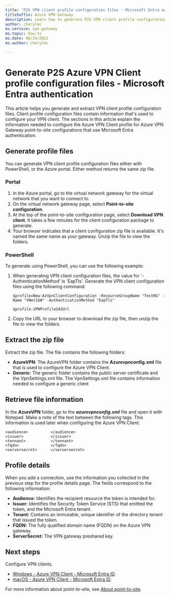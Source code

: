 ```yaml
---
title: 'P2S VPN client profile configuration files - Microsoft Entra authentication'
titleSuffix: Azure VPN Gateway
description: Learn how to generate P2S VPN client profile configuration files for Microsoft Entra authentication.
author: cherylmc
ms.service: vpn-gateway
ms.topic: how-to
ms.date: 08/24/2022
ms.author: cherylmc

---
```

# Generate P2S Azure VPN Client profile configuration files - Microsoft Entra authentication

This article helps you generate and extract VPN client profile configuration files. Client profile configuration files contain information that's used to configure your VPN client. The sections in this article explain the information needed to configure the Azure VPN Client profile for Azure VPN Gateway point-to-site configurations that use Microsoft Entra authentication.

## <a name="generate"></a>Generate profile files

You can generate VPN client profile configuration files either with PowerShell, or the Azure portal. Either method returns the same zip file.

### Portal

1. In the Azure portal, go to the virtual network gateway for the virtual network that you want to connect to.
1. On the virtual network gateway page, select **Point-to-site configuration**.
1. At the top of the point-to-site configuration page, select **Download VPN client**. It takes a few minutes for the client configuration package to generate.
1. Your browser indicates that a client configuration zip file is available. It's named the same name as your gateway. Unzip the file to view the folders.

### PowerShell

To generate using PowerShell, you can use the following example:

1. When generating VPN client configuration files, the value for '-AuthenticationMethod' is 'EapTls'. Generate the VPN client configuration files using the following command:

   ```azurepowershell-interactive
   $profile=New-AzVpnClientConfiguration -ResourceGroupName "TestRG" -Name "VNet1GW" -AuthenticationMethod "EapTls"

   $profile.VPNProfileSASUrl
   ```

1. Copy the URL to your browser to download the zip file, then unzip the file to view the folders.

## <a name="extract"></a>Extract the zip file

Extract the zip file. The file contains the following folders:

* **AzureVPN**: The AzureVPN folder contains the **Azurevpnconfig.xml** file that is used to configure the Azure VPN Client.
* **Generic**: The generic folder contains the public server certificate and the VpnSettings.xml file. The VpnSettings.xml file contains information needed to configure a generic client

## <a name="get"></a>Retrieve file information

In the **AzureVPN** folder, go to the ***azurevpnconfig.xml*** file and open it with Notepad. Make a note of the text between the following tags. This information is used later when configuring the Azure VPN Client.

```
<audience>          </audience>
<issuer>            </issuer>
<tennant>           </tennant>
<fqdn>              </fqdn>
<serversecret>      </serversecret>
```

## <a name="details"></a>Profile details

When you add a connection, use the information you collected in the previous step for the profile details page. The fields correspond to the following information:

* **Audience:** Identifies the recipient resource the token is intended for.
* **Issuer:** Identifies the Security Token Service (STS) that emitted the token, and the Microsoft Entra tenant.
* **Tenant:** Contains an immutable, unique identifier of the directory tenant that issued the token.
* **FQDN:** The fully qualified domain name (FQDN) on the Azure VPN gateway.
* **ServerSecret:** The VPN gateway preshared key.

## Next steps

Configure VPN clients.

* [Windows - Azure VPN Client - Microsoft Entra ID](openvpn-azure-ad-client.md).
* [macOS - Azure VPN Client - Microsoft Entra ID](openvpn-azure-ad-client-mac.md).

For more information about point-to-site, see [About point-to-site](point-to-site-about.md).
